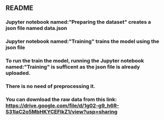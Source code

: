 ## README
### Jupyter notebook named:"Preparing the dataset" creates a json file named data.json
### Jupyter notebook named:"Training" trains the model using the json file

### To run the train the model, running the Jupyter notebook named:"Training" is sufficent as the json file is already uploaded.
### There is no need of preprocessing it.

### You can download the raw data from this link: https://drive.google.com/file/d/1g02-g9_h6R-S31laC2o5MbHKYCEFIkZ1/view?usp=sharing
